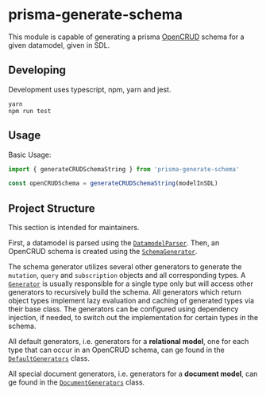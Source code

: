 # prisma-generate-schema

This module is capable of generating a prisma [OpenCRUD](https://www.opencrud.org/) schema for a given datamodel, given in SDL.

## Developing

Development uses typescript, npm, yarn and jest.

```
yarn
npm run test
```

## Usage

Basic Usage:

```typescript
import { generateCRUDSchemaString } from 'prisma-generate-schema'

const openCRUDSchema = generateCRUDSchemaString(modelInSDL)
```

## Project Structure

This section is intended for maintainers.

First, a datamodel is parsed using the [`DatamodelParser`](src/datamodel/parser.ts). Then, an OpenCRUD schema is created using the [`SchemaGenerator`](src/generator/default/schemaGenerator.ts).

The schema generator utilizes several other generators to generate the `mutation`, `query` and `subscription` objects and all corresponding types. A [`Generator`](src/generator/generator.ts) is usually responsible for a single type only but will access other generators to recursively build the schema. All generators which return object types implement lazy evaluation and caching of generated types via their base class. The generators can be configured using dependency injection, if needed, to switch out the implementation for certain types in the schema. 

All default generators, i.e. generators for a **relational model**, one for each type that can occur in an OpenCRUD schema, can ge found in the [`DefaultGenerators`](src/generator/default/index.ts) class.

All special document generators, i.e. generators for a **document model**, can ge found in the [`DocumentGenerators`](src/generator/document/index.ts) class.
